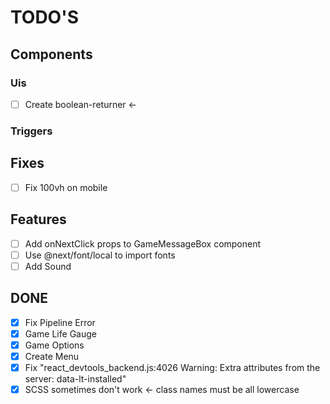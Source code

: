 # TODO'S

## Components

### Uis

- [ ] Create boolean-returner <-

### Triggers

## Fixes

- [ ] Fix 100vh on mobile

## Features

- [ ] Add onNextClick props to GameMessageBox component
- [ ] Use @next/font/local to import fonts
- [ ] Add Sound

## DONE

- [x] Fix Pipeline Error
- [x] Game Life Gauge
- [x] Game Options
- [x] Create Menu
- [x] Fix "react_devtools_backend.js:4026 Warning: Extra attributes from the server: data-lt-installed"
- [x] SCSS sometimes don't work <- class names must be all lowercase
